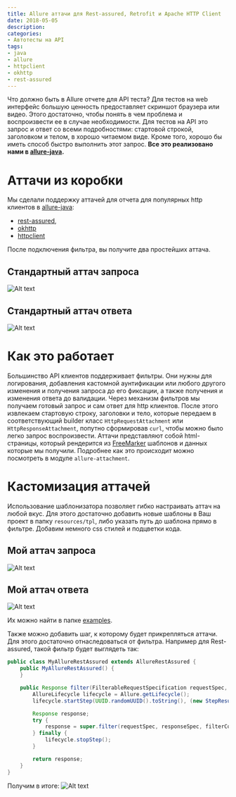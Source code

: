 ```yaml
---
title: Allure аттачи для Rest-assured, Retrofit и Apache HTTP Client
date: 2018-05-05
description: 
categories: 
- Автотесты на API
tags:
- java
- allure
- httpclient
- okhttp
- rest-assured
---
```

Что должно быть в Allure отчете для API теста? 
Для тестов на web интерфейс большую ценность предоставляет скриншот браузера или видео. Этого достаточно, чтобы понять в чем проблема и воспроизвести ее в случае необходимости. 
Для тестов на API это запрос и ответ со всеми подробностями: стартовой строкой, заголовком и телом, в хорошо читаемом виде. Кроме того, хорошо бы иметь способ быстро выполнить этот запрос. **Все это реализовано нами в [allure-java](https://github.com/allure-framework/allure-java).**

# Аттачи из коробки
Мы сделали поддержку аттачей для отчета для популярных http клиентов в [allure-java](https://github.com/allure-framework/allure-java):
 * [rest-assured](https://github.com/allure-framework/allure-java#rest-assured), 
 * [okhttp](https://github.com/allure-framework/allure-java#okhttp) 
 * [httpclient](https://github.com/allure-framework/allure-java#http-client)
 
После подключения фильтра, вы получите два простейших аттача.

## Стандартный аттач запроса
![Alt text](/images/2018-05-05-request-attachment.jpg)

## Стандартный аттач ответа
![Alt text](/images/2018-05-05-response-attachment.jpg)

# Как это работает
Большинство API клиентов поддерживает фильтры. Они нужны для логирования, добавления кастомной аунтификации или любого другого изменения и получения запроса до его фиксации, а также получения и изменения ответа до валидации. 
Через механизм фильтров мы получаем готовый запрос и сам ответ для http клиентов. После этого извлекаем стартовую строку, заголовки и тело, которые передаем в соответствующий builder класс `HttpRequestAttachment` или `HttpResponseAttachment`, попутно сформировав `curl`, чтобы можно было легко запрос воспроизвести. 
Аттачи представляют собой html-страницы, который рендерится из [FreeMarker](https://freemarker.apache.org/) шаблонов и данных которые мы получили. Подробнее как это происходит можно посмотреть в модуле `allure-attachment`. 

# Кастомизация аттачей
Использование шаблонизатора позволяет гибко настраивать аттач на любой вкус. Для этого достаточно добавить новые шаблоны в Ваш проект в папку `resources/tpl`, либо указать путь до шаблона прямо в фильтре.
Добавим немного css стилей и подцветки кода. 

## Мой аттач запроса
![Alt text](/images/2018-05-05-custom-request-attachment.jpg)

## Мой аттач ответа
![Alt text](/images/2018-05-05-custom-response-attachment.jpg)

Их можно найти в папке [examples](https://github.com/allure-framework/allure-java/tree/master/examples/rest-assured/src/test/resources/tpl).

Также можно добавить шаг, к которому будет прикрепляться аттачи. Для этого достаточно отнаследоваться от фильтра. 
Например для Rest-assured, такой фильтр будет выглядеть так:

```java
public class MyAllureRestAssured extends AllureRestAssured {
    public MyAllureRestAssured() {
    }

    public Response filter(FilterableRequestSpecification requestSpec, FilterableResponseSpecification responseSpec, FilterContext filterContext) {
        AllureLifecycle lifecycle = Allure.getLifecycle();
        lifecycle.startStep(UUID.randomUUID().toString(), (new StepResult()).withStatus(Status.PASSED).withName(String.format("%s: %s", requestSpec.getMethod(), requestSpec.getURI())));

        Response response;
        try {
            response = super.filter(requestSpec, responseSpec, filterContext);
        } finally {
            lifecycle.stopStep();
        }

        return response;
    }
}
```

Получим в итоге:
![Alt text](/images/2018-05-05-custom-step.jpg)
